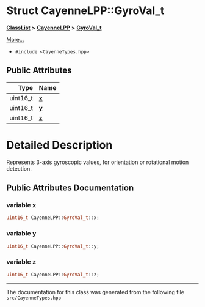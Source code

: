 

# Struct CayenneLPP::GyroVal\_t



[**ClassList**](annotated.md) **>** [**CayenneLPP**](namespaceCayenneLPP.md) **>** [**GyroVal\_t**](structCayenneLPP_1_1GyroVal__t.md)



[More...](#detailed-description)

* `#include <CayenneTypes.hpp>`





















## Public Attributes

| Type | Name |
| ---: | :--- |
|  uint16\_t | [**x**](#variable-x)  <br> |
|  uint16\_t | [**y**](#variable-y)  <br> |
|  uint16\_t | [**z**](#variable-z)  <br> |












































# Detailed Description


Represents 3-axis gyroscopic values, for orientation or rotational motion detection. 


    
## Public Attributes Documentation




### variable x 

```C++
uint16_t CayenneLPP::GyroVal_t::x;
```






### variable y 

```C++
uint16_t CayenneLPP::GyroVal_t::y;
```






### variable z 

```C++
uint16_t CayenneLPP::GyroVal_t::z;
```




------------------------------
The documentation for this class was generated from the following file `src/CayenneTypes.hpp`

